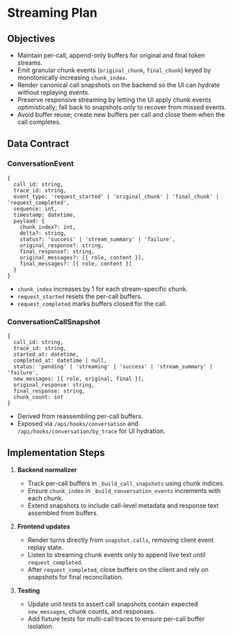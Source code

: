 # Streaming Plan

## Objectives
- Maintain per-call, append-only buffers for original and final token streams.
- Emit granular chunk events (`original_chunk`, `final_chunk`) keyed by monotonically increasing `chunk_index`.
- Render canonical call snapshots on the backend so the UI can hydrate without replaying events.
- Preserve responsive streaming by letting the UI apply chunk events optimistically; fall back to snapshots only to recover from missed events.
- Avoid buffer reuse; create new buffers per call and close them when the call completes.

## Data Contract
### ConversationEvent
```
{
  call_id: string,
  trace_id: string,
  event_type: 'request_started' | 'original_chunk' | 'final_chunk' | 'request_completed',
  sequence: int,
  timestamp: datetime,
  payload: {
    chunk_index?: int,
    delta?: string,
    status?: 'success' | 'stream_summary' | 'failure',
    original_response?: string,
    final_response?: string,
    original_messages?: [{ role, content }],
    final_messages?: [{ role, content }]
  }
}
```
- `chunk_index` increases by 1 for each stream-specific chunk.
- `request_started` resets the per-call buffers.
- `request_completed` marks buffers closed for the call.

### ConversationCallSnapshot
```
{
  call_id: string,
  trace_id: string,
  started_at: datetime,
  completed_at: datetime | null,
  status: 'pending' | 'streaming' | 'success' | 'stream_summary' | 'failure',
  new_messages: [{ role, original, final }],
  original_response: string,
  final_response: string,
  chunk_count: int
}
```
- Derived from reassembling per-call buffers.
- Exposed via `/api/hooks/conversation` and `/api/hooks/conversation/by_trace` for UI hydration.

## Implementation Steps
1. **Backend normalizer**
   - Track per-call buffers in `_build_call_snapshots` using chunk indices.
   - Ensure `chunk_index` in `_build_conversation_events` increments with each chunk.
   - Extend snapshots to include call-level metadata and response text assembled from buffers.

2. **Frontend updates**
   - Render turns directly from `snapshot.calls`, removing client event replay state.
   - Listen to streaming chunk events only to append live text until `request_completed`.
   - After `request_completed`, close buffers on the client and rely on snapshots for final reconciliation.

3. **Testing**
   - Update unit tests to assert call snapshots contain expected `new_messages`, chunk counts, and responses.
   - Add fixture tests for multi-call traces to ensure per-call buffer isolation.
